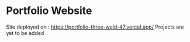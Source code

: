 # Portfolio Website

Site deployed on : https://portfolio-three-weld-47.vercel.app/
Projects are yet to be added
